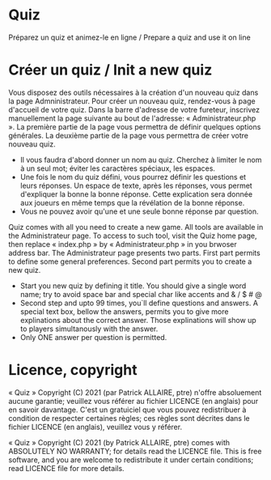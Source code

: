 # Quiz
Préparez un quiz et animez-le en ligne / Prepare a quiz and use it on line

# Créer un quiz / Init a new quiz
Vous disposez des outils nécessaires à la création d'un nouveau quiz dans la page Admninistrateur.
Pour créer un nouveau quiz, rendez-vous à page d'accueil de votre quiz.  Dans la barre d'adresse de votre fureteur, inscrivez manuellement la page suivante au bout de l'adresse:  «  Administrateur.php ». 
La première partie de la page vous permettra de définir quelques options générales.
La deuxième partie de la page vous permettra de créer votre nouveau quiz.
- Il vous faudra d'abord donner un nom au quiz.  Cherchez à limiter le nom à un seul mot; éviter les caractères spéciaux, les espaces.
- Une fois le nom du quiz défini, vous pourrez définir les questions et leurs réponses.  Un espace de texte, après les réponses, vous permet d'expliquer la bonne la bonne réponse.  Cette explication sera donnée aux joueurs en même temps que la révélation de la bonne réponse.
- Vous ne pouvez avoir qu'une et une seule bonne réponse par question.


Quiz comes with all you need to create a new game.  All tools are available in the Administrateur page.
To access to such tool, visit the Quiz home page, then replace « index.php » by « Administrateur.php » in you brwoser address bar.
The Administrateur page presents two parts.
First part permits to define some general preferences.
Second part permits you to create a new quiz.
- Start you new quiz by defining it title.  You should give a single word name; try to avoid space bar and special char like accents and  & / $ # @ 
- Second step and upto 99 times, you`ll define questions and answers.  A special text box, bellow the answers, permits you to give more explinations about the correct answer.  Those explinations will show up to players simultanously with the answer.
- Only ONE answer per question is permitted.


# Licence, copyright
« Quiz » Copyright (C) 2021 (par Patrick ALLAIRE, ptre)
n'offre absoluement aucune garantie; veuillez vous référer au fichier LICENCE (en anglais) pour en savoir davantage.
C'est un gratuiciel que vous pouvez redistribuer à condition de respecter certaines règles; ces règles sont décrites dans le fichier LICENCE (en anglais), veuillez vous y référer.

« Quiz » Copyright (C) 2021 (by Patrick ALLAIRE, ptre)
comes with ABSOLUTELY NO WARRANTY; for details read the LICENCE file.
This is free software, and you are welcome to redistribute it under certain conditions; read LICENCE file for more details.


